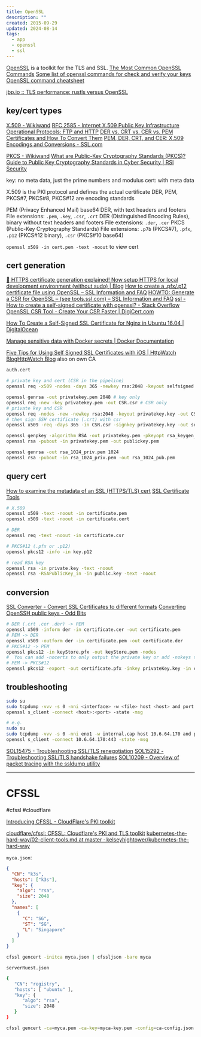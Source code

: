 ```yaml
---
title: OpenSSL
description: ""
created: 2015-09-29
updated: 2024-08-14
tags:
  - app
  - openssl
  - ssl
---
```


[OpenSSL](https://www.openssl.org/) is a toolkit for the TLS and SSL.
[The Most Common OpenSSL Commands](https://www.sslshopper.com/article-most-common-openssl-commands.html)
[Some list of openssl commands for check and verify your keys](https://gist.github.com/Hakky54/b30418b25215ad7d18f978bc0b448d81)
[OpenSSL command cheatsheet](https://www.freecodecamp.org/news/openssl-command-cheatsheet-b441be1e8c4a/)

[jbp.io :: TLS performance: rustls versus OpenSSL](https://jbp.io/2019/07/01/rustls-vs-openssl-performance.html)

## key/cert types

[X.509 - Wikiwand](https://omni.wikiwand.com/en/X.509)
[RFC 2585 - Internet X.509 Public Key Infrastructure Operational Protocols: FTP and HTTP](https://datatracker.ietf.org/doc/html/rfc2585)
[DER vs. CRT vs. CER vs. PEM Certificates and How To Convert Them](http://info.ssl.com/article.aspx?id=12149)
[PEM, DER, CRT, and CER: X.509 Encodings and Conversions - SSL.com](https://www.ssl.com/guide/pem-der-crt-and-cer-x-509-encodings-and-conversions/)

[PKCS - Wikiwand](https://omni.wikiwand.com/en/PKCS)
[What are Public-Key Cryptography Standards (PKCS)?](https://www.techtarget.com/searchsecurity/definition/Public-Key-Cryptography-Standards)
[Guide to Public Key Cryptography Standards in Cyber Security | RSI Security](https://blog.rsisecurity.com/guide-to-public-key-cryptography-standards-in-cyber-security/)

key: no meta data, just the prime numbers and modulus
cert: with meta data

X.509 is the PKI protocol and defines the actual certificate
DER, PEM, PKCS#7, PKCS#8, PKCS#12 are encoding standards

PEM (Privacy Enhanced Mail) base64 DER, with text headers and footers
File extensions: `.pem`, `.key`, `.csr`, `.crt`
DER (Distinguished Encoding Rules), binary without text headers and footers
File extensions: `.der`, `.cer`
PKCS (Public-Key Cryptography Standards)
File extensions: `.p7b` (PKCS#7), `.pfx`, `.p12` (PKCS#12 binary), `.csr` (PKCS#10 base64)

`openssl x509 -in cert.pem -text -noout` to view cert

## cert generation

[🔐 HTTPS certificate generation explained! Now setup HTTPS for local development environment (without sudo) | Blog](https://blog.atulr.com/localhost-https/)
[How to create a .pfx/.p12 certificate file using OpenSSL – SSL Information and FAQ](https://info.ssl.com/how-to-create-a-pfx-p12-certificate-file-using-openssl/)
[HOWTO: Generate a CSR for OpenSSL – (see tools.ssl.com) – SSL Information and FAQ](https://info.ssl.com/howto-generate-a-csr-for-openssl-see-tools-ssl-com/)
[ssl - How to create a self-signed certificate with openssl? - Stack Overflow](http://stackoverflow.com/questions/10175812/how-to-create-a-self-signed-certificate-with-openssl)
[OpenSSL CSR Tool - Create Your CSR Faster | DigiCert.com](https://www.digicert.com/easy-csr/openssl.htm)

[How To Create a Self-Signed SSL Certificate for Nginx in Ubuntu 16.04 | DigitalOcean](https://www.digitalocean.com/community/tutorials/how-to-create-a-self-signed-ssl-certificate-for-nginx-in-ubuntu-16-04)

[Manage sensitive data with Docker secrets | Docker Documentation](https://docs.docker.com/engine/swarm/secrets/#intermediate-example-use-secrets-with-a-nginx-service)

[Five Tips for Using Self Signed SSL Certificates with iOS | HttpWatch BlogHttpWatch Blog](https://blog.httpwatch.com/2013/12/12/five-tips-for-using-self-signed-ssl-certificates-with-ios/) also on own CA

```sh
auth.cert

# private key and cert (CSR in the pipeline)
openssl req -x509 -nodes -days 365 -newkey rsa:2048 -keyout selfsigned.key -out selfsigned.crt

openssl genrsa -out privatekey.pem 2048 # key only
openssl req -new -key privatekey.pem -out CSR.csr # CSR only
# private key and CSR
openssl req -nodes -new -newkey rsa:2048 -keyout privatekey.key -out CSR.csr
# then sign SSH certificate (.crt) with csr
openssl x509 -req -days 365 -in CSR.csr -signkey privatekey.key -out selfsigned.crt

openssl genpkey -algorithm RSA -out privatekey.pem -pkeyopt rsa_keygen_bits:2048 # private key only
openssl rsa -pubout -in privatekey.pem -out publickey.pem

openssl genrsa -out rsa_1024_priv.pem 1024
openssl rsa -pubout -in rsa_1024_priv.pem -out rsa_1024_pub.pem
```

## query cert

[How to examine the metadata of an SSL (HTTPS/TLS) cert](https://coolaj86.com/articles/how-to-examine-an-ssl-https-tls-cert/)
[SSL Certificate Tools](https://www.sslshopper.com/ssl-certificate-tools.html)

```sh
# X.509
openssl x509 -text -noout -in certificate.pem
openssl x509 -text -noout -in certificate.cert

# DER
openssl req -text -noout -in certificate.csr

# PKCS#12 (.pfx or .p12)
openssl pkcs12 -info -in key.p12

# read RSA key
openssl rsa -in private.key -text -noout
openssl rsa -RSAPublicKey_in -in public.key -text -noout
```

## conversion

[SSL Converter - Convert SSL Certificates to different formats](https://www.sslshopper.com/ssl-converter.html)
[Converting OpenSSH public keys - Odd Bits](http://blog.oddbit.com/2011/05/08/converting-openssh-public-keys/)

```sh
# DER (.crt .cer .der) -> PEM
openssl x509 -inform der -in certificate.cer -out certificate.pem
# PEM -> DER
openssl x509 -outform der -in certificate.pem -out certificate.der
# PKCS#12 -> PEM
openssl pkcs12 -in keyStore.pfx -out keyStore.pem -nodes
#  You can add -nocerts to only output the private key or add -nokeys to only output the certificates.
# PEM -> PKCS#12
openssl pkcs12 -export -out certificate.pfx -inkey privateKey.key -in certificate.crt -certfile CACert.crt
```

## troubleshooting

```sh
sudo su
sudo tcpdump -vvv -s 0 -nni <interface> -w <file> host <host> and port <port> &
openssl s_client -connect <host>:<port> -state -msg

# e.g.
sudo su
sudo tcpdump -vvv -s 0 -nni eno1 -w internal.cap host 10.6.64.170 and port 443 &
openssl s_client -connect 10.6.64.170:443 -state -msg
```

[SOL15475 - Troubleshooting SSL/TLS renegotiation](https://support.f5.com/kb/en-us/solutions/public/15000/400/sol15475.html)
[SOL15292 - Troubleshooting SSL/TLS handshake failures](https://support.f5.com/kb/en-us/solutions/public/15000/200/sol15292.html)
[SOL10209 - Overview of packet tracing with the ssldump utility](https://support.f5.com/kb/en-us/solutions/public/10000/200/sol10209.html)

---

# CFSSL

#cfssl #cloudflare

[Introducing CFSSL - CloudFlare's PKI toolkit](https://blog.cloudflare.com/introducing-cfssl/)

[cloudflare/cfssl: CFSSL: Cloudflare's PKI and TLS toolkit](https://github.com/cloudflare/cfssl)
[kubernetes-the-hard-way/02-client-tools.md at master · kelseyhightower/kubernetes-the-hard-way](https://github.com/kelseyhightower/kubernetes-the-hard-way/blob/master/docs/02-client-tools.md)

`myca.json`:

```json
{
  "CN": "k3s",
  "hosts": ["k3s"],
  "key": {
    "algo": "rsa",
    "size": 2048
  },
  "names": [
    {
      "C": "SG",
      "ST": "SG",
      "L": "Singapore"
    }
  ]
}
```

```sh
cfssl gencert -initca myca.json | cfssljson -bare myca
```

`serverRuest.json`

```sh
{
   "CN": "registry",
   "hosts": [ "ubuntu" ],
   "key": {
      "algo": "rsa",
      "size": 2048
   }
}
```

```sh
cfssl gencert -ca=myca.pem -ca-key=myca-key.pem -config=ca-config.json -profile=server -hostname=ubuntu serverRequest.json | cfssljson -bare registry
```
